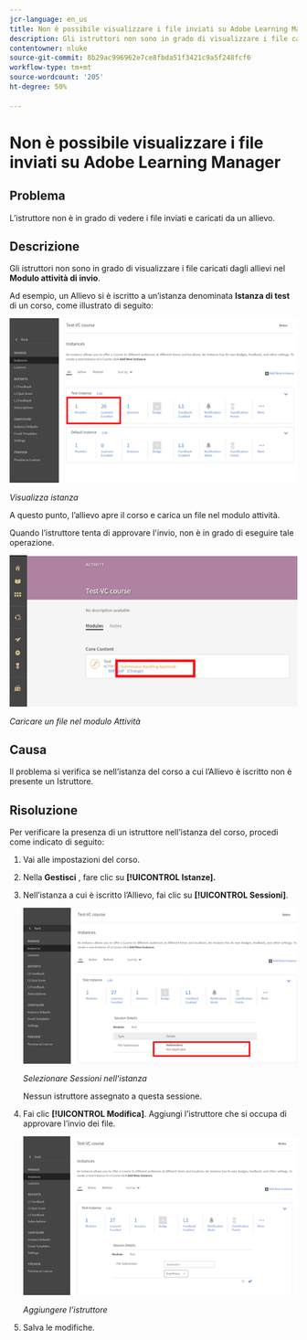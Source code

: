 ```yaml
---
jcr-language: en_us
title: Non è possibile visualizzare i file inviati su Adobe Learning Manager
description: Gli istruttori non sono in grado di visualizzare i file caricati dagli allievi nel Modulo attività di invio.
contentowner: nluke
source-git-commit: 8b29ac996962e7ce8fbda51f3421c9a5f248fcf6
workflow-type: tm+mt
source-wordcount: '205'
ht-degree: 50%

---
```




# Non è possibile visualizzare i file inviati su Adobe Learning Manager

## Problema

L’istruttore non è in grado di vedere i file inviati e caricati da un allievo.

## Descrizione

Gli istruttori non sono in grado di visualizzare i file caricati dagli allievi nel **Modulo attività di invio**.

Ad esempio, un Allievo si è iscritto a un’istanza denominata **Istanza di test** di un corso, come illustrato di seguito:

![](assets/test-instance.png)

*Visualizza istanza*

A questo punto, l’allievo apre il corso e carica un file nel modulo attività.

Quando l’istruttore tenta di approvare l&#39;invio, non è in grado di eseguire tale operazione.

![](assets/activity.png)

*Caricare un file nel modulo Attività*

## Causa

Il problema si verifica se nell’istanza del corso a cui l’Allievo è iscritto non è presente un Istruttore.

## Risoluzione

Per verificare la presenza di un istruttore nell’istanza del corso, procedi come indicato di seguito:

1. Vai alle impostazioni del corso.
1. Nella **Gestisci** , fare clic su **[!UICONTROL Istanze].**
1. Nell’istanza a cui è iscritto l’Allievo, fai clic su **[!UICONTROL Sessioni]**.

   ![](assets/check-instructor.png)

   *Selezionare Sessioni nell&#39;istanza*

   Nessun istruttore assegnato a questa sessione.

1. Fai clic **[!UICONTROL Modifica]**. Aggiungi l’istruttore che si occupa di approvare l’invio dei file.

   ![](assets/assign-instructor.png)

   *Aggiungere l’istruttore*
1. Salva le modifiche.

